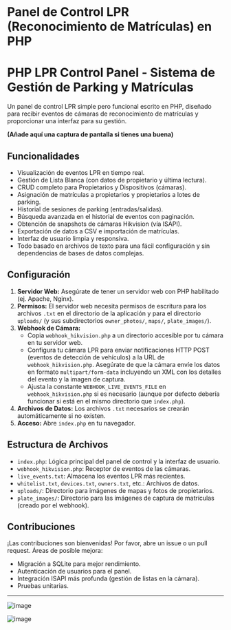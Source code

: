 # Panel de Control LPR (Reconocimiento de Matrículas) en PHP

# PHP LPR Control Panel - Sistema de Gestión de Parking y Matrículas

Un panel de control LPR simple pero funcional escrito en PHP, diseñado para recibir eventos de cámaras de reconocimiento de matrículas y proporcionar una interfaz para su gestión.

**(Añade aquí una captura de pantalla si tienes una buena)**

## Funcionalidades

*   Visualización de eventos LPR en tiempo real.
*   Gestión de Lista Blanca (con datos de propietario y última lectura).
*   CRUD completo para Propietarios y Dispositivos (cámaras).
*   Asignación de matrículas a propietarios y propietarios a lotes de parking.
*   Historial de sesiones de parking (entradas/salidas).
*   Búsqueda avanzada en el historial de eventos con paginación.
*   Obtención de snapshots de cámaras Hikvision (vía ISAPI).
*   Exportación de datos a CSV e importación de matrículas.
*   Interfaz de usuario limpia y responsiva.
*   Todo basado en archivos de texto para una fácil configuración y sin dependencias de bases de datos complejas.

## Configuración

1.  **Servidor Web:** Asegúrate de tener un servidor web con PHP habilitado (ej. Apache, Nginx).
2.  **Permisos:** El servidor web necesita permisos de escritura para los archivos `.txt` en el directorio de la aplicación y para el directorio `uploads/` (y sus subdirectorios `owner_photos/`, `maps/`, `plate_images/`).
3.  **Webhook de Cámara:**
    *   Copia `webhook_hikvision.php` a un directorio accesible por tu cámara en tu servidor web.
    *   Configura tu cámara LPR para enviar notificaciones HTTP POST (eventos de detección de vehículos) a la URL de `webhook_hikvision.php`. Asegúrate de que la cámara envíe los datos en formato `multipart/form-data` incluyendo un XML con los detalles del evento y la imagen de captura.
    *   Ajusta la constante `WEBHOOK_LIVE_EVENTS_FILE` en `webhook_hikvision.php` si es necesario (aunque por defecto debería funcionar si está en el mismo directorio que `index.php`).
4.  **Archivos de Datos:** Los archivos `.txt` necesarios se crearán automáticamente si no existen.
5.  **Acceso:** Abre `index.php` en tu navegador.

## Estructura de Archivos

*   `index.php`: Lógica principal del panel de control y la interfaz de usuario.
*   `webhook_hikvision.php`: Receptor de eventos de las cámaras.
*   `live_events.txt`: Almacena los eventos LPR más recientes.
*   `whitelist.txt`, `devices.txt`, `owners.txt`, etc.: Archivos de datos.
*   `uploads/`: Directorio para imágenes de mapas y fotos de propietarios.
*   `plate_images/`: Directorio para las imágenes de captura de matrículas (creado por el webhook).

## Contribuciones

¡Las contribuciones son bienvenidas! Por favor, abre un issue o un pull request. Áreas de posible mejora:
*   Migración a SQLite para mejor rendimiento.
*   Autenticación de usuarios para el panel.
*   Integración ISAPI más profunda (gestión de listas en la cámara).
*   Pruebas unitarias.

---



![image](https://github.com/user-attachments/assets/e210619b-ecc7-47d6-85af-8c0f95d6e866)

![image](https://github.com/user-attachments/assets/7783a466-44d6-414e-bfaa-4debcbbd1bfb)
